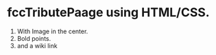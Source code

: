 # fccTributePaage using  HTML/CSS.
1) With Image in the center.
2) Bold points.
3) and a wiki link

